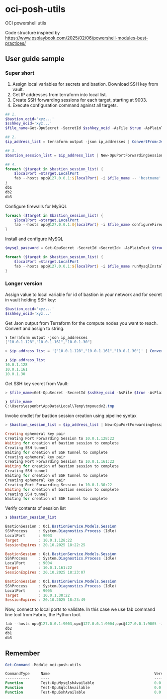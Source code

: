 
# oci-posh-utils

OCI powershell utils


Code structure inspired by 
https://www.psplaybook.com/2025/02/06/powershell-modules-best-practices/


## User guide sample 

### Super short

1. Assign local variables for secrets and bastion. Download SSH key from vault. 
2. Get IP addresses from terraform into local list.
3. Create SSH forwarding sessions for each target, starting at 9003.
4. Execute configuration command against all targets.

```powershell
## 1.
$bastion_ocid='xyz...'
$sshkey_ocid='xyz...'
$file_name=Get-OpuSecret -SecretId $sshkey_ocid -AsFile $true -AsPlainText $true

## 2.
$ip_address_list = terraform output -json ip_addresses | ConvertFrom-Json

## 3.  
$bastion_session_list = $ip_address_list | New-OpuPortForwardingSessionFull -BastionId $bastion_ocid -LocalPort 9003

## 4.  
foreach ($target in $bastion_session_list) {
    $localPort =$target.LocalPort 
    fab --hosts opc@127.0.0.1:${localPort} -i $file_name -- 'hostname'
}
db1
db2
db3
```

Configure firewalls for MySQL
```powershell
foreach ($target in $bastion_session_list) {
    $localPort =$target.LocalPort 
    fab --hosts opc@127.0.0.1:${localPort} -i $file_name configureFirewalld
}
```


Install and configure MySQL
```powershell
$mysql_password = Get-OpuSecret -SecretId <SecretId> -AsPlainText $true -AsFile $false

foreach ($target in $bastion_session_list) {
    $localPort =$target.LocalPort 
    fab --hosts opc@127.0.0.1:${localPort} -i $file_name runMysqlInstaller --newpassword=${mysql_password}
}
```

### Longer version 

Assign value to local variable for id of bastion in your network and for secret in vault holding SSH key:
```powershell
$bastion_ocid='xyz...'
$sshkey_ocid='xyz...'
```

Get Json output from Terraform for the compute nodes you want to reach. 
Convert and assign to string.
```powershell
❯ terraform output -json ip_addresses
["10.0.1.128","10.0.1.161","10.0.1.30"]

> $ip_address_list = '["10.0.1.128","10.0.1.161","10.0.1.30"]' | ConvertFrom-Json

❯ $ip_address_list
10.0.1.128
10.0.1.161
10.0.1.30
```

Get SSH key secret from Vault: 
```powershell
> $file_name=Get-OpuSecret -SecretId $sshkey_ocid -AsFile $true -AsPlainText $true

❯ $file_name
C:\Users\espenbr\AppData\Local\Temp\tmpoucdv2.tmp
```

Invoke cmdlet for bastion session creation using pipeline syntax  
```powershell
> $bastion_session_list = $ip_address_list | New-OpuPortForwardingSessionFull -BastionId $bastion_ocid -LocalPort 9003

Creating ephemeral key pair
Creating Port Forwarding Session to 10.0.1.128:22
Waiting for creation of bastion session to complete
Creating SSH tunnel
Waiting for creation of SSH tunnel to complete
Creating ephemeral key pair
Creating Port Forwarding Session to 10.0.1.161:22
Waiting for creation of bastion session to complete
Creating SSH tunnel
Waiting for creation of SSH tunnel to complete
Creating ephemeral key pair
Creating Port Forwarding Session to 10.0.1.30:22
Waiting for creation of bastion session to complete
Creating SSH tunnel
Waiting for creation of SSH tunnel to complete
```

Verify contents of session list
```powershell
❯ $bastion_session_list

BastionSession : Oci.BastionService.Models.Session
SShProcess     : System.Diagnostics.Process (Idle)
LocalPort      : 9003
Target         : 10.0.1.128:22
SessionExpires : 20.10.2025 18:22:25

BastionSession : Oci.BastionService.Models.Session
SShProcess     : System.Diagnostics.Process (Idle)
LocalPort      : 9004
Target         : 10.0.1.161:22
SessionExpires : 20.10.2025 18:23:07

BastionSession : Oci.BastionService.Models.Session
SShProcess     : System.Diagnostics.Process (Idle)
LocalPort      : 9005
Target         : 10.0.1.30:22
SessionExpires : 20.10.2025 18:23:49
```

Now, connect to local ports to validate.
In this case we use fab command line tool from Fabric, the Python tool. 

```powershell
fab --hosts opc@127.0.0.1:9003,opc@127.0.0.1:9004,opc@127.0.0.1:9005 -i $file_name -- 'hostname'
db2
db1
db3
```

## Remember

```powershell
Get-Command -Module oci-posh-utils

CommandType     Name                                               Version    Source
-----------     ----                                               -------    ------
Function        Test-OpuMysqlshAvailable                           0.0        oci-posh-utils
Function        Test-OpuSqlclAvailable                             0.0        oci-posh-utils
Function        Test-OpuSshAvailable                               0.0        oci-posh-utils
```

